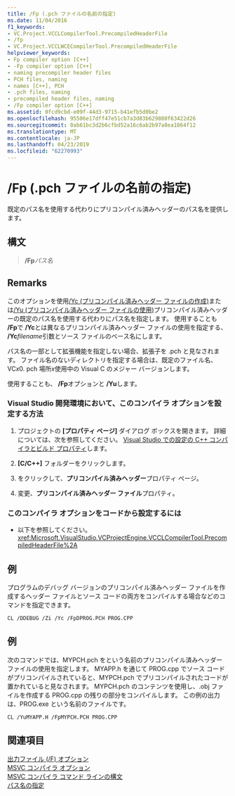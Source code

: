 ```yaml
---
title: /Fp (.pch ファイルの名前の指定)
ms.date: 11/04/2016
f1_keywords:
- VC.Project.VCCLCompilerTool.PrecompiledHeaderFile
- /fp
- VC.Project.VCCLWCECompilerTool.PrecompiledHeaderFile
helpviewer_keywords:
- Fp compiler option [C++]
- -Fp compiler option [C++]
- naming precompiler header files
- PCH files, naming
- names [C++], PCH
- .pch files, naming
- precompiled header files, naming
- /Fp compiler option [C++]
ms.assetid: 0fcd9cbd-e09f-44d3-9715-b41efb5d0be2
ms.openlocfilehash: 95506e17dff47e51cb7a3d83b629880f63422d26
ms.sourcegitcommit: 0ab61bc3d2b6cfbd52a16c6ab2b97a8ea1864f12
ms.translationtype: MT
ms.contentlocale: ja-JP
ms.lasthandoff: 04/23/2019
ms.locfileid: "62270993"
---
```

# <a name="fp-name-pch-file"></a>/Fp (.pch ファイルの名前の指定)

既定のパス名を使用する代わりにプリコンパイル済みヘッダーのパス名を提供します。

## <a name="syntax"></a>構文

> **/Fp**<em>パス名</em>

## <a name="remarks"></a>Remarks

このオプションを使用[/Yc (プリコンパイル済みヘッダー ファイルの作成)](yc-create-precompiled-header-file.md)または[/Yu (プリコンパイル済みヘッダー ファイルの使用)](yu-use-precompiled-header-file.md)プリコンパイル済みヘッダーの既定のパス名を使用する代わりにパス名を指定します。 使用することも **/Fp**で **/Yc**とは異なるプリコンパイル済みヘッダー ファイルの使用を指定する、 **/Yc**<em>filename</em>引数とソース ファイルのベース名にします。

パス名の一部として拡張機能を指定しない場合、拡張子を .pch と見なされます。 ファイル名のないディレクトリを指定する場合は、既定のファイル名、VC*x*0. pch 場所*x*使用中の Visual C のメジャー バージョンします。

使用することも、 **/Fp**オプションと **/Yu**します。

### <a name="to-set-this-compiler-option-in-the-visual-studio-development-environment"></a>Visual Studio 開発環境において、このコンパイラ オプションを設定する方法

1. プロジェクトの **[プロパティ ページ]** ダイアログ ボックスを開きます。 詳細については、次を参照してください。 [Visual Studio での設定の C++ コンパイラとビルド プロパティ](../working-with-project-properties.md)します。

1. **[C/C++]** フォルダーをクリックします。

1. をクリックして、**プリコンパイル済みヘッダー**プロパティ ページ。

1. 変更、**プリコンパイル済みヘッダー ファイル**プロパティ。

### <a name="to-set-this-compiler-option-programmatically"></a>このコンパイラ オプションをコードから設定するには

- 以下を参照してください。<xref:Microsoft.VisualStudio.VCProjectEngine.VCCLCompilerTool.PrecompiledHeaderFile%2A>

## <a name="example"></a>例

プログラムのデバッグ バージョンのプリコンパイル済みヘッダー ファイルを作成するヘッダー ファイルとソース コードの両方をコンパイルする場合などのコマンドを指定できます。

```
CL /DDEBUG /Zi /Yc /FpDPROG.PCH PROG.CPP
```

## <a name="example"></a>例

次のコマンドでは、MYPCH.pch をという名前のプリコンパイル済みヘッダー ファイルの使用を指定します。 MYAPP.h を通じて PROG.cpp でソース コードがプリコンパイルされていると、MYPCH.pch でプリコンパイルされたコードが置かれていると見なされます。 MYPCH.pch のコンテンツを使用し、.obj ファイルを作成する PROG.cpp の残りの部分をコンパイルします。 この例の出力は、PROG.exe という名前のファイルです。

```
CL /YuMYAPP.H /FpMYPCH.PCH PROG.CPP
```

## <a name="see-also"></a>関連項目

[出力ファイル (/F) オプション](output-file-f-options.md)<br/>
[MSVC コンパイラ オプション](compiler-options.md)<br/>
[MSVC コンパイラ コマンド ラインの構文](compiler-command-line-syntax.md)<br/>
[パス名の指定](specifying-the-pathname.md)
